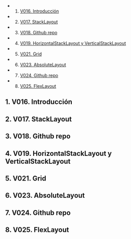 <!-- vscode-markdown-toc -->
* 1. [V016. Introducción](#V016.Introduccin)
* 2. [V017. StackLayout](#V017.StackLayout)
* 3. [V018. Github repo](#V018.Githubrepo)
* 4. [V019. HorizontalStackLayout y VerticalStackLayout](#V019.HorizontalStackLayoutyVerticalStackLayout)
* 5. [V021. Grid](#V021.Grid)
* 6. [V023. AbsoluteLayout](#V023.AbsoluteLayout)
* 7. [V024. Github repo](#V024.Githubrepo)
* 8. [V025. FlexLayout](#V025.FlexLayout)

<!-- vscode-markdown-toc-config
	numbering=true
	autoSave=true
	/vscode-markdown-toc-config -->
<!-- /vscode-markdown-toc -->



##  1. <a name='V016.Introduccin'></a>V016. Introducción

##  2. <a name='V017.StackLayout'></a>V017. StackLayout

##  3. <a name='V018.Githubrepo'></a>V018. Github repo

##  4. <a name='V019.HorizontalStackLayoutyVerticalStackLayout'></a>V019. HorizontalStackLayout y VerticalStackLayout

##  5. <a name='V021.Grid'></a>V021. Grid

##  6. <a name='V023.AbsoluteLayout'></a>V023. AbsoluteLayout

##  7. <a name='V024.Githubrepo'></a>V024. Github repo

##  8. <a name='V025.FlexLayout'></a>V025. FlexLayout

